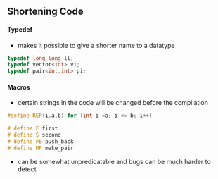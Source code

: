 ## Shortening Code 
#### Typedef 
- makes it possible to give a shorter name to a datatype 
```C++
typedef long long ll;
typedef vector<int> vi; 
typedef pair<int,int> pi;
```

#### Macros 
- certain strings in the code will be changed before the compilation 
```C++
#define REP(i,a,b) for (int i =a; i <= b; i++)

# define F first
# define S second
# define PB push_back
# define MP make_pair
```
- can be somewhat unpredicatable and bugs can be much harder to detect